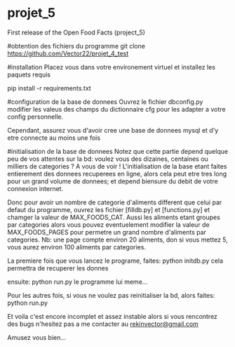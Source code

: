 # projet_5
First release of the Open Food Facts (project_5)

#obtention des fichiers du programme git clone https://github.com/Vector22/projet_4_test

#installation Placez vous dans votre environement virtuel et installez les paquets requis

pip install -r requirements.txt

#configuration de la base de donnees Ouvrez le fichier dbconfig.py modifier les valeus des champs du dictionnaire cfg pour les adapter a votre config personnelle.

Cependant, assurez vous d'avoir cree une base de donnees mysql et d'y etre connecte au moins une fois

#initialisation de la base de donnees Notez que cette partie depend quelque peu de vos attentes sur la bd: voulez vous des dizaines, centaines ou milliers de categories ? A vous de voir ! L'initialisation de la base etant faites entierement des donnees recuperees en ligne, alors cela peut etre tres long pour un grand volume de donnees; et depend biensure du debit de votre connexion internet.

Donc pour avoir un nombre de categorie d'aliments different que celui par defaut du programme, ouvrez les fichier [filldb.py] et [functions.py] et chamger la valeur de MAX_FOODS_CAT. Aussi les aliments etant groupes par categories alors vous pouvez eventuelement modifier la valeur de MAX_FOODS_PAGES pour permetre un grand nombre d'aliments par categories. Nb: une page compte environ 20 aliments, don si vous mettez 5, vous aurez environ 100 aliments par categories.

La premiere fois que vous lancez le programe, faites: python initdb.py cela permettra de recuperer les donnes

ensuite:
python run.py
le programme lui meme...

Pour les autres fois, si vous ne voulez pas reinitialiser la bd, alors faites: python run.py

Et voila c'est encore incomplet et assez instable alors si vous rencontrez des bugs n'hesitez pas a me contacter au rekinvector@gmail.com

Amusez vous bien...
